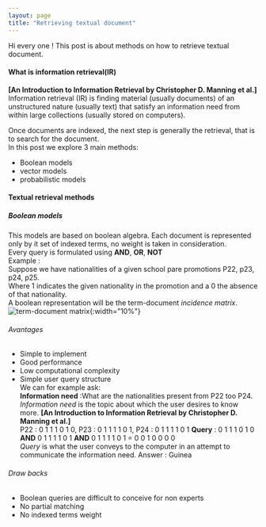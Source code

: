 ```yaml
---
layout: page
title: "Retrieving textual document"
---
```


Hi every one !
This post is about methods on how to retrieve textual document.  
#### What is information retrieval(IR)
**[An Introduction to Information Retrieval by Christopher D. Manning et al.]**  
Information retrieval (IR) is finding material (usually documents) of an unstructured nature (usually text) that satisfy
 an information need from within large collections (usually stored on computers).  

Once documents are indexed, the next step is generally the retrieval, that is to search for the document.  
In this post we explore 3 main methods:
- Boolean models 
- vector models 
- probabilistic models   
#### Textual retrieval methods 

##### Boolean models  
This models are based on boolean algebra. Each document is represented only by it set of indexed terms, no weight is 
taken in consideration.  
Every query is formulated using **AND**, **OR**, **NOT**  
Example :  
Suppose we have nationalities of a given school pare promotions P22, p23, p24, p25.  
Where 1 indicates the given nationality in the promotion and a 0 the absence of that nationality.  
A boolean representation will be the term-document *incidence matrix*. 
![term-document matrix](/retrievingtext/boolean.jpg){:width="10%"}
###### Avantages 
- Simple to implement
- Good performance
- Low computational complexity 
- Simple user query structure  
We can for example ask:  
**Information need** :What are the nationalities present from P22 too P24.  
*Information need* is the topic about which the user desires to know more. **[An Introduction to Information Retrieval by
 Christopher D. Manning et al.]**  
P22 : 0 1 1 1 0 1 0, P23 : 0 1 1 1 1 0 1, P24 : 0 1 1 1 1 0 1 
**Query** : 0 1 1 1 0 1 0 **AND** 0 1 1 1 1 0 1 **AND** 0 1 1 1 1 0 1 = 0 0 1 0 0 0 0  
*Query* is what the user conveys to the computer in an attempt to communicate the information need.
Answer : Guinea 
 
###### Draw backs 
- Boolean queries are difficult to conceive for non experts
- No partial matching 
- No indexed terms weight